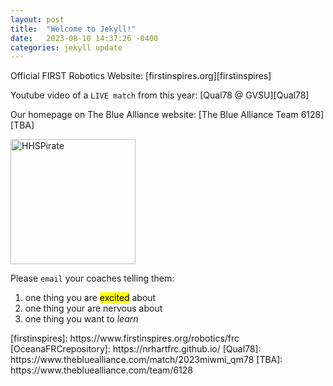 ```yaml
---
layout: post
title:  "Welcome to Jekyll!"
date:   2023-08-10 14:37:26 -0400
categories: jekyll update
---
```

Official FIRST Robotics Website: [firstinspires.org][firstinspires]

Youtube video of a `LIVE match` from this year: [Qual78 @ GVSU][Qual78]

Our homepage on The Blue Alliance website: [The Blue Alliance Team 6128][TBA]

<!-- Website source code for Oceana County FRC: [FRC Team 6128 Repository][OceanaFRCrepository] -->
<img src="https://s3-us-west-2.amazonaws.com/sportshub2-uploads-prod/files/sites/893/2018/09/26151545/HPS_Pirate_RGB.png" alt="HHSPirate" width="200">

Please `email` your coaches telling them:
<ol>
    <li>one thing you are <mark>excited</mark> about</li>
    <li>one thing your are nervous about</li>
    <li>one thing you want to <em>learn</em></li>
</ol>
[firstinspires]: https://www.firstinspires.org/robotics/frc
[OceanaFRCrepository]: https://nrhartfrc.github.io/
[Qual78]: https://www.thebluealliance.com/match/2023miwmi_qm78
[TBA]: https://www.thebluealliance.com/team/6128

